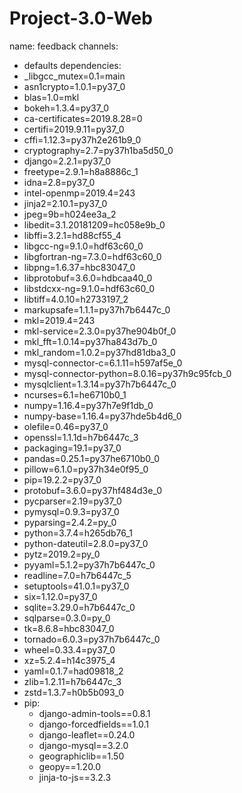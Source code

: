 # Project-3.0-Web
name: feedback
channels:
  - defaults
dependencies:
  - _libgcc_mutex=0.1=main
  - asn1crypto=1.0.1=py37_0
  - blas=1.0=mkl
  - bokeh=1.3.4=py37_0
  - ca-certificates=2019.8.28=0
  - certifi=2019.9.11=py37_0
  - cffi=1.12.3=py37h2e261b9_0
  - cryptography=2.7=py37h1ba5d50_0
  - django=2.2.1=py37_0
  - freetype=2.9.1=h8a8886c_1
  - idna=2.8=py37_0
  - intel-openmp=2019.4=243
  - jinja2=2.10.1=py37_0
  - jpeg=9b=h024ee3a_2
  - libedit=3.1.20181209=hc058e9b_0
  - libffi=3.2.1=hd88cf55_4
  - libgcc-ng=9.1.0=hdf63c60_0
  - libgfortran-ng=7.3.0=hdf63c60_0
  - libpng=1.6.37=hbc83047_0
  - libprotobuf=3.6.0=hdbcaa40_0
  - libstdcxx-ng=9.1.0=hdf63c60_0
  - libtiff=4.0.10=h2733197_2
  - markupsafe=1.1.1=py37h7b6447c_0
  - mkl=2019.4=243
  - mkl-service=2.3.0=py37he904b0f_0
  - mkl_fft=1.0.14=py37ha843d7b_0
  - mkl_random=1.0.2=py37hd81dba3_0
  - mysql-connector-c=6.1.11=h597af5e_0
  - mysql-connector-python=8.0.16=py37h9c95fcb_0
  - mysqlclient=1.3.14=py37h7b6447c_0
  - ncurses=6.1=he6710b0_1
  - numpy=1.16.4=py37h7e9f1db_0
  - numpy-base=1.16.4=py37hde5b4d6_0
  - olefile=0.46=py37_0
  - openssl=1.1.1d=h7b6447c_3
  - packaging=19.1=py37_0
  - pandas=0.25.1=py37he6710b0_0
  - pillow=6.1.0=py37h34e0f95_0
  - pip=19.2.2=py37_0
  - protobuf=3.6.0=py37hf484d3e_0
  - pycparser=2.19=py37_0
  - pymysql=0.9.3=py37_0
  - pyparsing=2.4.2=py_0
  - python=3.7.4=h265db76_1
  - python-dateutil=2.8.0=py37_0
  - pytz=2019.2=py_0
  - pyyaml=5.1.2=py37h7b6447c_0
  - readline=7.0=h7b6447c_5
  - setuptools=41.0.1=py37_0
  - six=1.12.0=py37_0
  - sqlite=3.29.0=h7b6447c_0
  - sqlparse=0.3.0=py_0
  - tk=8.6.8=hbc83047_0
  - tornado=6.0.3=py37h7b6447c_0
  - wheel=0.33.4=py37_0
  - xz=5.2.4=h14c3975_4
  - yaml=0.1.7=had09818_2
  - zlib=1.2.11=h7b6447c_3
  - zstd=1.3.7=h0b5b093_0
  - pip:
    - django-admin-tools==0.8.1
    - django-forcedfields==1.0.1
    - django-leaflet==0.24.0
    - django-mysql==3.2.0
    - geographiclib==1.50
    - geopy==1.20.0
    - jinja-to-js==3.2.3


